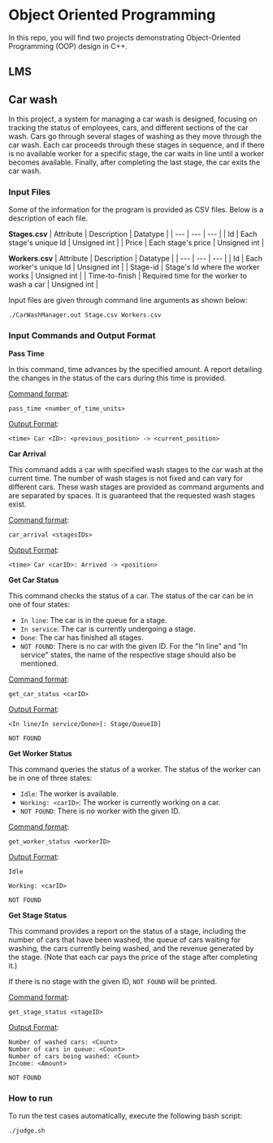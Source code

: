 # Object Oriented Programming
In this repo, you will find two projects demonstrating Object-Oriented Programming (OOP) design in C++.
## LMS

## Car wash
In this project, a system for managing a car wash is designed, focusing on tracking the status of employees, cars, and different sections of the car wash. Cars go through several stages of washing as they move through the car wash. Each car proceeds through these stages in sequence, and if there is no available worker for a specific stage, the car waits in line until a worker becomes available. Finally, after completing the last stage, the car exits the car wash.
### Input Files
Some of the information for the program is provided as CSV files. Below is a description of each file.

**Stages.csv**
| Attribute | Description | Datatype |
| --- | --- | --- |
| Id | Each stage's unique Id | Unsigned int |
| Price | Each stage's price | Unsigned int |

**Workers.csv**
| Attribute | Description | Datatype |
| --- | --- | --- |
| Id | Each worker's unique Id | Unsigned int |
| Stage-id | Stage's Id where the worker works | Unsigned int |
| Time-to-finish | Required time for the worker to wash a car | Unsigned int |

Input files are given through command line arguments as shown below:
```console
./CarWashManager.out Stage.csv Workers.csv
```
### Input Commands and Output Format
**Pass Time**

In this command, time advances by the specified amount. A report detailing the changes in the status of the cars during this time is provided.

<ins>Command format</ins>:
```console
pass_time <number_of_time_units>
```
<ins>Output Format</ins>:
```console
<time> Car <ID>: <previous_position> -> <current_position>
```

**Car Arrival**

This command adds a car with specified wash stages to the car wash at the current time. The number of wash stages is not fixed and can vary for different cars. These wash stages are provided as command arguments and are separated by spaces. It is guaranteed that the requested wash stages exist.

<ins>Command format</ins>:
```console
car_arrival <stagesIDs>
```
<ins>Output Format</ins>:
```console
<time> Car <carID>: Arrived -> <position>
```

**Get Car Status**

This command checks the status of a car. The status of the car can be in one of four states:

- `In line`: The car is in the queue for a stage.
- `In service`: The car is currently undergoing a stage.
- `Done`: The car has finished all stages.
- `NOT FOUND`: There is no car with the given ID.
For the "In line" and "In service" states, the name of the respective stage should also be mentioned.

<ins>Command format</ins>:
```console
get_car_status <carID>
```
<ins>Output Format</ins>:
```console
<In line/In service/Done>[: Stage/QueueID]
```
```console
NOT FOUND
```
**Get Worker Status**

This command queries the status of a worker. The status of the worker can be in one of three states:
- `Idle`: The worker is available.
- `Working: <carID>`: The worker is currently working on a car.
- `NOT FOUND`: There is no worker with the given ID.

<ins>Command format</ins>:
```console
get_worker_status <workerID>
```
<ins>Output Format</ins>:
```console
Idle
```
```console
Working: <carID>
```
```console
NOT FOUND
```

**Get Stage Status**

This command provides a report on the status of a stage, including the number of cars that have been washed, the queue of cars waiting for washing, the cars currently being washed, and the revenue generated by the stage. (Note that each car pays the price of the stage after completing it.)

If there is no stage with the given ID, `NOT FOUND` will be printed.

<ins>Command format</ins>:
```console
get_stage_status <stageID>
```
<ins>Output Format</ins>:
```console
Number of washed cars: <Count>
Number of cars in queue: <Count>
Number of cars being washed: <Count>
Income: <Amount>
```
```console
NOT FOUND
```

### How to run
To run the test cases automatically, execute the following bash script:
```console
./judge.sh
```
